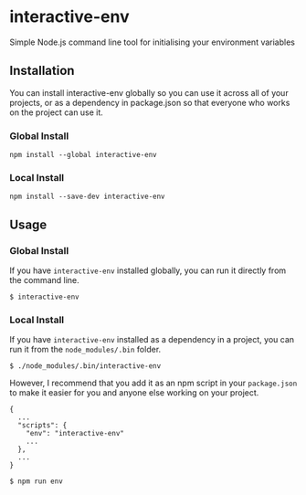 # interactive-env
Simple Node.js command line tool for initialising your environment variables

## Installation

You can install interactive-env globally so you can use it across all of your projects, or as a dependency in package.json so that everyone who works on the project can use it. 

### Global Install

```
npm install --global interactive-env
```

### Local Install

```
npm install --save-dev interactive-env
```

## Usage

### Global Install

If you have `interactive-env` installed globally, you can run it directly from the command line.

```
$ interactive-env
```

### Local Install

If you have `interactive-env` installed as a dependency in a project, you can run it from the `node_modules/.bin` folder.

```
$ ./node_modules/.bin/interactive-env
```

However, I recommend that you add it as an npm script in your `package.json` to make it easier for you and anyone else working on your project.

```
{
  ...
  "scripts": {
    "env": "interactive-env"
    ...
  },
  ...
}
```


```
$ npm run env
```
